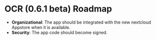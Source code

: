 # OCR (0.6.1 beta) Roadmap

* **Organizational**: The app should be integrated with the new nextcloud Appstore when it is available. 
* **Security**: The app code should become signed.